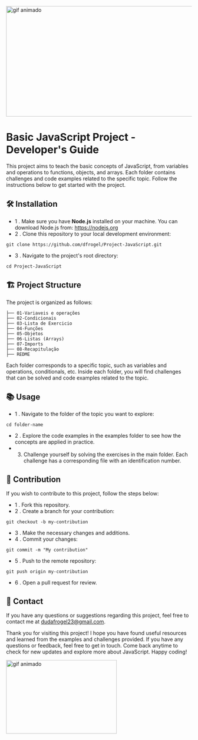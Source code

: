 <img src="https://www.alura.com.br/artigos/assets/hello-world-em-varias-linguagens/imagem1.gif" alt="gif animado"  width="1000" height="300">

# Basic JavaScript Project - Developer's Guide

This project aims to teach the basic concepts of JavaScript, from variables and operations to functions, objects, and arrays. Each folder contains challenges and code examples related to the specific topic. Follow the instructions below to get started with the project.

## 🛠️ Installation

-  1 . Make sure you have **Node.js** installed on your machine. You can download Node.js from: https://nodejs.org
-  2 . Clone this repository to your local development environment:
      
```
git clone https://github.com/dfrogel/Project-JavaScript.git
```
- 3 . Navigate to the project's root directory:
```
cd Project-JavaScript
```

## 🏗️ Project Structure
The project is organized as follows:

```
├── 01-Variaveis e operações
├── 02-Condicionais
├── 03-Lista de Exercicio
├── 04-Funções
├── 05-Objetos
├── 06-Listas (Arrays)
├── 07-Imports
├── 08-Recapitulação
├── REDME
```
Each folder corresponds to a specific topic, such as variables and operations, conditionals, etc. Inside each folder, you will find challenges that can be solved and code examples related to the topic.

## 📚 Usage

-  1 . Navigate to the folder of the topic you want to explore:
      
```
cd folder-name
```
- 2 . Explore the code examples in the examples folder to see how the concepts are applied in practice.
- 3. Challenge yourself by solving the exercises in the main folder. Each challenge has a corresponding file with an identification number.

## 🤝 Contribution
If you wish to contribute to this project, follow the steps below:

- 1 . Fork this repository.
- 2 . Create a branch for your contribution:
```
git checkout -b my-contribution
```
- 3 . Make the necessary changes and additions.
- 4 . Commit your changes:
```
git commit -m "My contribution"
```
- 5 . Push to the remote repository:
```
git push origin my-contribution
``` 
- 6 . Open a pull request for review.

## 📧 Contact
If you have any questions or suggestions regarding this project, feel free to contact me at dudafrogel23@gmail.com.

Thank you for visiting this project! I hope you have found useful resources and learned from the examples and challenges provided. If you have any questions or feedback, feel free to get in touch. Come back anytime to check for new updates and explore more about JavaScript. Happy coding!

<img src="https://media2.giphy.com/media/2IudUHdI075HL02Pkk/giphy.gif?cid=ecf05e474xvcvktz920vq0oprc1q8rorl0bo1x1a3oix7k53&ep=v1_gifs_search&rid=giphy.gif" alt="gif animado" width="300" height="200">





